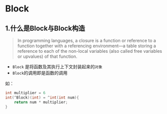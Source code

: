 #   Block

## 1.什么是Block与Block构造

> In programming languages, a closure is a function or reference to a function together with a referencing environment—a table storing a reference to each of the non-local variables (also called free variables or upvalues) of that function.

* `Block` 是将函数及其执行上下文封装起来的`对象`
* `Block`的调用即是函数的调用

如：

```objective-c
int multiplier = 6
int(^Block)(int) = ^int(int num){
    return num * multiplier;
}
```

